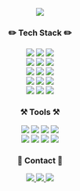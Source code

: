 <p align="center">
<img src="https://img1.daumcdn.net/thumb/R1280x0/?scode=mtistory2&fname=https%3A%2F%2Fblog.kakaocdn.net%2Fdn%2Fb3C9Dc%2FbtsonaZE3In%2FTCD9MkOxNrxdzkymAXiGs1%2Fimg.png" align="center">
</p>


<div align=center>
<!-- <img src="https://capsule-render.vercel.app/api?type=wave&color=auto&height=250&section=header&text=Hello👋%20I'm%20sewon🤩&fontSize=40" /> -->


  <h3>✏️ Tech Stack ✏️</h3>
  	<div align="center" style="pointer-events: none;">
    	<img src="https://img.shields.io/badge/Java-007396?style=flat&logo=Java&logoColor=white" pointer-events: none; />
    	<img src="https://img.shields.io/badge/HTML5-E34F26?style=flat&logo=HTML5&logoColor=white" />
    	<img src="https://img.shields.io/badge/CSS3-1572B6?style=flat&logo=CSS3&logoColor=white" />
      <br>
      <img src="https://img.shields.io/badge/Spring-6DB33F?style=flat&logo=Spring&logoColor=white" />
      <img src="https://img.shields.io/badge/Spring Boot-6DB33F?style=flat&logo=SpringBoot&logoColor=white" />
      <img src="https://img.shields.io/badge/Spring Security-6DB33F?style=flat&logo=springsecurity&logoColor=white" />
      <br>
      <img src="https://img.shields.io/badge/Json Web Tokens-000000?style=flat&logo=jsonwebtokens&logoColor=white" />
      <img src="https://img.shields.io/badge/Hibernate-59666C?style=flat&logo=hibernate&logoColor=white" />
      <img src="https://img.shields.io/badge/Swagger-85EA2D?style=flat&logo=swagger&logoColor=white" />
      <br>
      <img src="https://img.shields.io/badge/Oracle-F80000?style=flat&logo=Oracle&logoColor=white" />
      <img src="https://img.shields.io/badge/PostgreSQL-4169E1?style=flat&logo=PostgreSQL&logoColor=white" />
      <img src="https://img.shields.io/badge/Mysql-4479A1?style=flat&logo=Mysql&logoColor=white" />
      <br>
      <img src="https://img.shields.io/badge/Linux-FCC624?style=flat&logo=Linux&logoColor=white" />
      <img src="https://img.shields.io/badge/Apache Tomcat-F8DC75?style=flat&logo=apachetomcat&logoColor=white" />
      <img src="https://img.shields.io/badge/nginx-009639?style=flat&logo=nginx&logoColor=white" />
    </div>

  <h3>⚒️ Tools ⚒️</h3>
      <img src="https://img.shields.io/badge/IntelliJ-000000?style=flat&logo=intellijidea&logoColor=white" />
      <img src="https://img.shields.io/badge/Eclipse-2C2255?style=flat&logo=eclipseide&logoColor=white" />
      <img src="https://img.shields.io/badge/VSCode-007ACC?style=flat&logo=visualstudiocode&logoColor=white" />
      <img src="https://img.shields.io/badge/Postman-FF6C37?style=flat&logo=postman&logoColor=white" />
    <br>
      <img src="https://img.shields.io/badge/Github-181717?style=flat&logo=Github&logoColor=white" />
      <img src="https://img.shields.io/badge/GitLab-FC6D26?style=flat&logo=gitlab&logoColor=white" />
      <img src="https://img.shields.io/badge/Slack-4A154B?style=flat&logo=Slack&logoColor=white" />
      <img src="https://img.shields.io/badge/Jira-0052CC?style=flat&logo=Jira&logoColor=white" />
  
  <h3>📌 Contact 📌</h3>
  <a href="mailto:sewonlog@gmail.com">
    <img src="https://img.shields.io/badge/Gmail-EA4335?style=flat&logo=Gmail&logoColor=white" />
  </a>
  <a href="https://www.instagram.com/s1212w_/" target='_blank'>
    <img src="https://img.shields.io/badge/Instagram-E4405F?style=flat&logo=Instagram&logoColor=white" />
  </a>
  <a href="https://sewonlog.tistory.com/2" target='_blank'>
    <img src="https://img.shields.io/badge/Tistory-000000?style=flat&logo=Tistory&logoColor=white" />
  </a>

</div>



<!--
### Hi there 👋
  <h2>About Me⚡</h2>
-->
<!--
**sewonlog/sewonlog** is a ✨ _special_ ✨ repository because its `README.md` (this file) appears on your GitHub profile.

Here are some ideas to get you started:

- 🔭 I’m currently working on ...
- 🌱 I’m currently learning ...
- 👯 I’m looking to collaborate on ...
- 🤔 I’m looking for help with ...
- 💬 Ask me about ...
- 📫 How to reach me: ...
- 😄 Pronouns: ...
- ⚡ Fun fact: ...
-->
